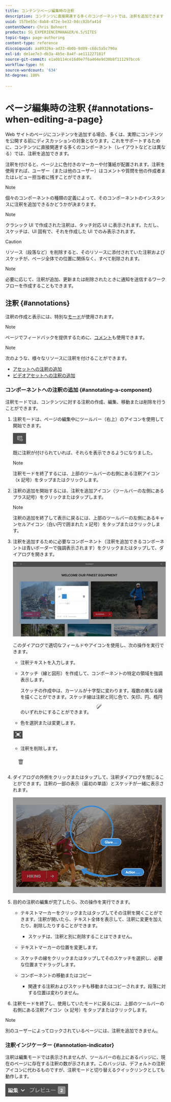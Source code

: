 ```yaml
---
title: コンテンツページ編集時の注釈
description: コンテンツに直接関連する多くのコンポーネントでは、注釈を追加できます
uuid: 157be55c-8ab8-472e-be32-0dcc02bfa41d
contentOwner: Chris Bohnert
products: SG_EXPERIENCEMANAGER/6.5/SITES
topic-tags: page-authoring
content-type: reference
discoiquuid: aa89326a-ad33-4b0b-8d09-c68c5a5c790a
exl-id: de1ae7e3-db3a-4b5e-8a4f-ae111227181f
source-git-commit: e1a0b114ce16d0e7f6a464e9d30b8f111297bcc6
workflow-type: ht
source-wordcount: '634'
ht-degree: 100%

---
```


# ページ編集時の注釈 {#annotations-when-editing-a-page}

Web サイトのページにコンテンツを追加する場合、多くは、実際にコンテンツを公開する前にディスカッションの対象となります。これをサポートするために、コンテンツに直接関連する多くのコンポーネント（レイアウトなどとは異なる）では、注釈を追加できます。

注釈を付けると、ページ上に色付きのマーカーや付箋紙が配置されます。注釈を使用すれば、ユーザー（または他のユーザー）はコメントや質問を他の作成者またはレビュー担当者に残すことができます。

>[!NOTE]
>
>個々のコンポーネントの種類の定義によって、そのコンポーネントのインスタンスに注釈を追加できるかどうかが決まります。

>[!NOTE]
>
>クラシック UI で作成された注釈は、タッチ対応 UI に表示されます。ただし、スケッチは、UI 固有で、それを作成した UI でのみ表示されます。

>[!CAUTION]
>
>リソース（段落など）を削除すると、そのリソースに添付されていた注釈およびスケッチが、ページ全体での位置に関係なく、すべて削除されます。

>[!NOTE]
>
>必要に応じて、注釈が追加、更新または削除されたときに通知を送信するワークフローを作成することもできます。

## 注釈 {#annotations}

注釈の作成と表示には、特別な[モード](/help/sites-authoring/author-environment-tools.md#page-modes)が使用されます。

>[!NOTE]
>
>ページでフィードバックを提供するために、[コメント](/help/sites-authoring/basic-handling.md#timeline)も使用できます。

>[!NOTE]
>
>次のような、様々なリソースに注釈を付けることができます。
>
>* [アセットへの注釈の追加](/help/assets/manage-assets.md#annotating)
>* [ビデオアセットへの注釈の追加](/help/assets/managing-video-assets.md#annotate-video-assets)
>


### コンポーネントへの注釈の追加 {#annotating-a-component}

注釈モードでは、コンテンツに対する注釈の作成、編集、移動または削除を行うことができます。

1. 注釈モードは、ページの編集中にツールバー（右上）のアイコンを使用して開始できます。

   ![](do-not-localize/screen_shot_2018-03-22at110414.png)

   既に注釈が付けられていれば、それらを表示できるようになりました。

   >[!NOTE]
   >
   >注釈モードを終了するには、上部のツールバーの右側にある注釈アイコン（x 記号）をタップまたはクリックします。

1. 注釈の追加を開始するには、注釈を追加アイコン（ツールバーの左側にあるプラス記号）をクリックまたはタップします。

   >[!NOTE]
   >
   >注釈の追加を終了して表示に戻るには、上部のツールバーの左側にあるキャンセルアイコン（白い円で囲まれた x 記号）をタップまたはクリックします。

1. 注釈を追加するために必要なコンポーネント（注釈を追加できるコンポーネントは青いボーダーで強調表示されます）をクリックまたはタップして、ダイアログを開きます。

   ![screen_shot_2018-03-22at110606](assets/screen_shot_2018-03-22at110606.png)

   このダイアログで適切なフィールドやアイコンを使用し、次の操作を実行できます。

   * 注釈テキストを入力します。
   * スケッチ（線と図形）を作成して、コンポーネントの特定の領域を強調表示します。

      スケッチの作成中は、カーソルが十字型に変わります。複数の異なる線を描くことができます。スケッチ線は注釈と同じ色で、矢印、円、楕円のいずれかにすることができます。
   ![](do-not-localize/screen_shot_2018-03-22at110640.png)

   * 色を選択または変更します。

   ![](do-not-localize/chlimage_1-19.png)

   * 注釈を削除します。

   ![](do-not-localize/screen_shot_2018-03-22at110647.png)

1. ダイアログの外側をクリックまたはタップして、注釈ダイアログを閉じることができます。注釈の一部の表示（最初の単語）とスケッチが一緒に表示されます。

   ![screen_shot_2018-03-22at110850](assets/screen_shot_2018-03-22at110850.png)

1. 目的の注釈の編集が完了したら、次の操作を実行できます。

   * テキストマーカーをクリックまたはタップしてその注釈を開くことができます。注釈が開いたら、テキスト全体を表示して、注釈に変更を加えたり、削除したりすることができます。

      * スケッチは、注釈と別に削除することはできません。
   * テキストマーカーの位置を変更します。
   * スケッチの線をクリックまたはタップしてそのスケッチを選択し、必要な位置までドラッグします。
   * コンポーネントの移動またはコピー

      * 関連する注釈およびスケッチも移動またはコピーされます。段落に対する位置は変わりません。


1. 注釈モードを終了し、使用していたモードに戻るには、上部のツールバーの右側にある注釈アイコン（x 記号）をタップまたはクリックします。

>[!NOTE]
>
>別のユーザーによってロックされているページには、注釈を追加できません。

### 注釈インジケーター {#annotation-indicator}

注釈は編集モードでは表示されませんが、ツールバーの右上にあるバッジに、現在のページに存在する注釈の数が示されます。このバッジは、デフォルトの注釈アイコンに代わるものですが、注釈モードと切り替えるクイックリンクとしても動作します。

![chlimage_1-242](assets/chlimage_1-242.png)
